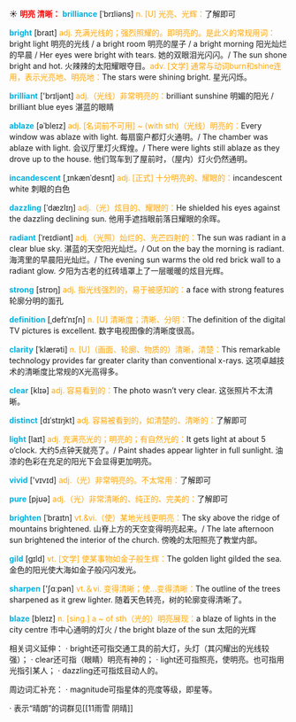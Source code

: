 ☀ <font color="red">**明亮 清晰：**</font>
<font color="sky blue">**brilliance**</font> [ˈbrɪliəns]
<font color="orange">n. [U] 光亮、光辉：</font>了解即可

<font color="sky blue">**bright**</font> [braɪt] 
<font color="orange">adj. 充满光线的；强烈照耀的。即明亮的。是此义的常规用词：</font>bright light 明亮的光线 / a bright room 明亮的屋子 / a bright morning 阳光灿烂的早晨 / Her eyes were bright with tears. 她的双眼泪光闪闪。/ The sun shone bright and hot. 火辣辣的太阳耀眼夺目。<font color="orange">adv. [文学] 通常与动词burn和shine连用，表示光亮地、明亮地：</font>The stars were shining bright. 星光闪烁。

<font color="sky blue">**brilliant**</font> ['brɪljənt] 
<font color="orange">adj.（光线）非常明亮的：</font>brilliant sunshine 明媚的阳光 / brilliant blue eyes 湛蓝的眼睛
     
<font color="sky blue">**ablaze**</font> [əˈbleɪz]
<font color="orange">adj. [名词前不可用] ~ (with sth)（光线）明亮的：</font>Every window was ablaze with light. 每扇窗户都灯火通明。/ The chamber was ablaze with light. 会议厅里灯火辉煌。/ There were lights still ablaze as they drove up to the house. 他们驾车到了屋前时，（屋内）灯火仍然通明。

<font color="sky blue">**incandescent**</font> [ˌɪnkænˈdesnt]
<font color="orange">adj. [正式] 十分明亮的、耀眼的：</font>incandescent white 刺眼的白色         

<font color="sky blue">**dazzling**</font> [ˈdæzlɪŋ]
<font color="orange">adj.（光）炫目的、耀眼的：</font>He shielded his eyes against the dazzling declining sun. 他用手遮挡眼前落日耀眼的余晖。
           
<font color="sky blue">**radiant**</font> [ˈreɪdiənt]
<font color="orange">adj.（光照）灿烂的、光芒四射的：</font>The sun was radiant in a clear blue sky. 湛蓝的天空阳光灿烂。/ Out on the bay the morning is radiant. 海湾里的早晨阳光灿烂。/ The evening sun warms the old red brick wall to a radiant glow. 夕阳为古老的红砖墙罩上了一层暖暖的炫目光辉。

<font color="sky blue">**strong**</font> [strɒŋ] 
<font color="orange">adj. 指光线强烈的，易于被感知的：</font>a face with strong features 轮廓分明的面孔

<font color="sky blue">**definition**</font> [ˌdefɪˈnɪʃn]
<font color="orange">n. [U] 清晰度；清晰、分明：</font>The definition of the digital TV pictures is excellent. 数字电视图像的清晰度很高。

<font color="sky blue">**clarity**</font> [ˈklærəti]
<font color="orange">n. [U]（画面、轮廓、物质的）清晰，清楚：</font>This remarkable technology provides far greater clarity than conventional x-rays. 这项卓越技术的清晰度比常规的X光高得多。

<font color="sky blue">**clear**</font> [klɪə] 
<font color="orange">adj. 容易看到的：</font>The photo wasn’t very clear. 这张照片不太清晰。
           
<font color="sky blue">**distinct**</font> [dɪˈstɪŋkt]
<font color="orange">adj. 容易被看到的，如清楚的、清晰的：</font>了解即可

<font color="sky blue">**light**</font> [laɪt] 
<font color="orange">adj. 充满亮光的；明亮的；有自然光的：</font>It gets light at about 5 o’clock. 大约5点钟天就亮了。/ Paint shades appear lighter in full sunlight. 油漆的色彩在充足的阳光下会显得更加明亮。

<font color="sky blue">**vivid**</font> ['vɪvɪd] 
<font color="orange">adj.（光）非常明亮的。不太常用：</font>了解即可

<font color="sky blue">**pure**</font> [pjʊə] 
<font color="orange">adj.（光）非常清晰的、纯正的、完美的：</font>了解即可
                      
<font color="sky blue">**brighten**</font> [ˈbraɪtn]
<font color="orange">vt.&vi.（使）某地光线更明亮：</font>The sky above the ridge of mountains brightened. 山脊上方的天空变得明亮起来。/ The late afternoon sun brightened the interior of the church. 傍晚的太阳照亮了教堂内部。

<font color="sky blue">**gild**</font> [gɪld]
<font color="orange">vt. [文学] 使某事物如金子般生辉：</font>The golden light gilded the sea. 金色的阳光使大海如金子般闪闪发光。

<font color="sky blue">**sharpen**</font> ['ʃɑːpən] 
<font color="orange">vt.＆vi. 变得清晰；使…变得清晰：</font>The outline of the trees sharpened as it grew lighter. 随着天色转亮，树的轮廓变得清晰了。
           
<font color="sky blue">**blaze**</font> [bleɪz]
<font color="orange">n. [sing.] a ~ of sth（光的）明亮展现：</font>a blaze of lights in the city centre 市中心通明的灯火 / the bright blaze of the sun 太阳的光辉

相关词义延伸：
· bright还可指交通工具的前大灯，头灯（其闪耀出的光线较强）；
· clear还可指（眼睛）明亮有神的；
· light还可指照亮，使明亮。也可指用光指引某人；
· dazzling还可指炫目动人的。

周边词汇补充：
· magnitude可指星体的亮度等级，即星等。

· 表示“晴朗”的词群见[[11雨雪 阴晴]]
